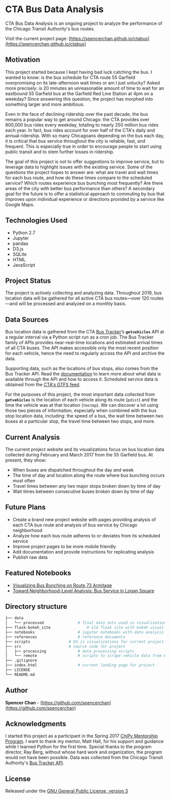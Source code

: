 # CTA Bus Data Analysis

CTA Bus Data Analysis is an ongoing project to analyze the performance of the Chicago Transit Authority's bus routes. 

Visit the current project page: [https://spencerchan.github.io/ctabus](https://spencerchan.github.io/ctabus)

## Motivation
This project started because I kept having bad luck catching the bus. I wanted to know: is the bus schedule for CTA route 55 Garfield overpromising on its late-afternoon wait times or am I just unlucky? Asked more precisely: is 20 minutes an unreasonable amount of time to wait for an eastbound 55 Garfield bus at the Garfield Red Line Station at 4pm on a weekday? Since answering this question, the project has morphed into something larger and more ambitious.

Even in the face of declining ridership over the past decade, the bus remains a popular way to get around Chicago: the CTA provides over 800,000 bus rides every weekday, totaling to nearly 250 million bus rides each year. In fact, bus rides account for over half of the CTA's daily and annual ridership. With so many Chicagoans depending on the bus each day, it is critical that bus service throughout the city is reliable, fast, and frequent. This is especially true in order to encourage people to start using public transit and to stem further losses in ridership.

The goal of this project is not to offer suggestions to improve service, but to leverage data to highlight issues with the existing service. Some of the questions the project hopes to answer are: what are travel and wait times for each bus route, and how do these times compare to the scheduled service? Which routes experience bus bunching most frequently? Are there areas of the city with better bus performance than others? A secondary goal for the future is to offer a statistical approach to commuting by bus that improves upon individual experience or directions provided by a service like Google Maps.

## Technologies Used
* Python 2.7
* Jupyter
* pandas
* D3.js
* SQLite
* HTML
* JavaScript

## Project Status
The project is actively collecting and analyzing data. Throughout 2019, bus location data will be gathered for all active CTA bus routes—over 120 routes—and will be processed and analyzed on a monthly basis.

## Data Sources
Bus location data is gathered from the CTA [Bus Tracker](http://www.transitchicago.com/developers/bustracker.aspx)’s **`getvehicles`** API at a regular interval via a Python script run as a cron job. The Bus Tracker family of APIs provides near-real-time locations and estimated arrival times of all CTA buses. The API makes accessible only the most recent position for each vehicle, hence the need to regularly access the API and archive the data.

Supporting data, such as the locations of bus stops, also comes from the Bus Tracker API. Read the [documentation](https://github.com/spencerchan/ctabus/blob/master/references/cta_Bus_Tracker_API_Developer_Guide_and_Documentation_20160929.pdf) to learn more about what data is available through the API and how to access it. Scheduled service data is obtained from the [CTA's GTFS feed](https://www.transitchicago.com/developers/gtfs/).

For the purposes of this project, the most important data collected from **`getvehicles`** is the location of each vehicle along its route (`pdist`) and the time the vehicle was at that location (`tmstmp`). We can discover a lot using those two pieces of information, especially when combined with the bus stop location data, including: the speed of a bus, the wait time between two buses at a particular stop, the travel time between two stops, and more.

## Current Analysis
The current project website and its visualizations focus on bus location data collected during February and March 2017 from the 55 Garfield bus. At present, they show:
* When buses are dispatched throughout the day and week
* The time of day and location along the route where bus bunching occurs most often
* Travel times between any two major stops broken down by time of day
* Wait times between consecutive buses broken down by time of day

## Future Plans
* Create a brand new project website with pages providing analysis of each CTA bus route and analysis of bus service by Chicago neighborhood 
* Analyze how each bus route adheres to or deviates from its scheduled service
* Improve project pages to be more mobile friendly
* Add documentation and provide instructions for replicating analysis
* Publish raw data

## Featured Notebooks
* [Visualizing Bus Bunching on Route 73 Armitage](https://nbviewer.jupyter.org/github/spencerchan/ctabus/blob/master/notebooks/Visualizing%20Bus%20Bunching.ipynb)
* [Toward Neighborhood-Level Analysis: Bus Service in Logan Square](https://nbviewer.jupyter.org/github/spencerchan/ctabus/blob/master/notebooks/Toward%20Neighborhood-Level%20Analysis%20-%20Bus%20Service%20in%20Logan%20Square.ipynb)

## Directory structure
```bash
├── data
│   └── processed				# final data sets used in visualizations and analysis
├── flask-bokeh_site				# old flask site with bokeh visualizations
├── notebooks					# jupyter notebooks with data analysis
├── references					# reference documents
├── scripts					# D3.js visualizations for current project page
├── src						# source code for project
│   ├── processing				# data processing scripts
│   └── remote					# scripts to scrape vehicle data from Bus Tracker API
├── .gitignore
├── index.html					# current landing page for project
├── LICENSE
└── README.md
```

## Author
**Spencer Chan**  - [https://github.com/spencerchan](https://github.com/spencerchan)

## Acknowledgments
I started this project as a participant in the Spring 2017 [ChiPy Mentorship Program](https://chipymentor.org). I want to thank my mentor, Matt Hall, for his support and guidance while I learned Python for the first time. Special thanks to the program director, Ray Berg, without whose hard work and organization, the program would not have been possible. Data was collected from the Chicago Transit Authority's [Bus Tracker API](http://www.transitchicago.com/developers/bustracker.aspx).

## License
Released under the [GNU General Public License, version 3](https://opensource.org/licenses/GPL-3.0)
